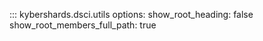 ::: kybershards.dsci.utils
    options:
        show_root_heading: false
        show_root_members_full_path: true